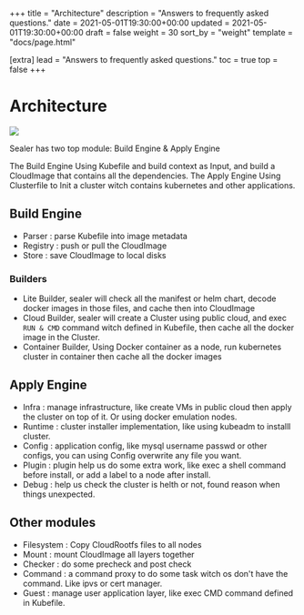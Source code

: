 +++
title = "Architecture"
description = "Answers to frequently asked questions."
date = 2021-05-01T19:30:00+00:00
updated = 2021-05-01T19:30:00+00:00
draft = false
weight = 30
sort_by = "weight"
template = "docs/page.html"

[extra]
lead = "Answers to frequently asked questions."
toc = true
top = false
+++

# Architecture

![](https://user-images.githubusercontent.com/8912557/133879086-f13e3e37-65c3-43e2-977c-e8ebf8c8fb34.png)

Sealer has two top module: Build Engine & Apply Engine

The Build Engine Using Kubefile and build context as Input, and build a CloudImage that contains all the dependencies.
The Apply Engine Using Clusterfile to Init a cluster witch contains kubernetes and other applications.

## Build Engine

* Parser : parse Kubefile into image metadata
* Registry : push or pull the CloudImage
* Store : save CloudImage to local disks

### Builders

* Lite Builder, sealer will check all the manifest or helm chart, decode docker images in those files, and cache then into CloudImage
* Cloud Builder, sealer will create a Cluster using public cloud, and exec `RUN & CMD` command witch defined in Kubefile, then cache all the docker image in the Cluster.
* Container Builder, Using Docker container as a node, run kubernetes cluster in container then cache all the docker images

## Apply Engine

* Infra : manage infrastructure, like create VMs in public cloud then apply the cluster on top of it. Or using docker emulation nodes.
* Runtime : cluster installer implementation, like using kubeadm to installl cluster.
* Config : application config, like mysql username passwd or other configs, you can using Config overwrite any file you want.
* Plugin : plugin help us do some extra work, like exec a shell command before install, or add a label to a node after install.
* Debug : help us check the cluster is helth or not, found reason when things unexpected.

## Other modules

* Filesystem : Copy CloudRootfs files to all nodes
* Mount : mount CloudImage all layers together
* Checker : do some precheck and post check
* Command : a command proxy to do some task witch os don't have the command. Like ipvs or cert manager.
* Guest : manage user application layer, like exec CMD command defined in Kubefile.
